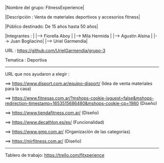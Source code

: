 |Nombre del grupo: FitnessExperience|

|Descripción : Venta de materiales deportivos y accesorios fitness|

|Público destinado: De 15 años hasta 50 años|


|Integrantes :      |
|--> Fiorella Aboy  |
|--> Mila Hermida   |
|--> Agustin Alsina |
|--> Juan Bogliacino|
|--> Uriel Garmendia|


URL : https://github.com/UrielGarmendia/grupo-3

Tematica : Deportiva
_______________________________________________________________________________________________
URL que nos ayudaron a elegir :                                                                                                        

==> https://www.disport.com.ar/equipo-disport/ (Idea de venta materiales para la casa)                                                  

==> https://www.fitnesas.com.ar/?mshops-cookie-isguest=false&mshops-redirection-timestamp=1653515686480&mshops-cookie-cp=1980 (Diseño)

==> https://www.tiendafitness.com.ar/ (Diseño)

==> https://www.decathlon.es/es/ (Funcionalidad)

==> https://www.gmp.com.ar/ (Organización de las categorías)

==> https://mirfitness.com.ar/ (Diseño)

_______________________________________________________________________________________________

Tablero de trabajo: 
https://trello.com/fitxperience